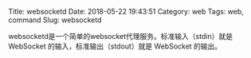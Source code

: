 Title: websocketd
Date: 2018-05-22 19:43:51
Category: web
Tags: web, command
Slug: websocketd

websocketd是一个简单的websocket代理服务。标准输入（stdin）就是 WebSocket 的输入，标准输出（stdout）就是 WebSocket 的输出。
